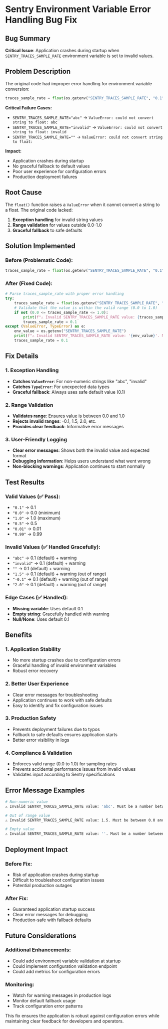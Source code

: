 # Sentry Environment Variable Error Handling Bug Fix

## Bug Summary
**Critical Issue**: Application crashes during startup when `SENTRY_TRACES_SAMPLE_RATE` environment variable is set to invalid values.

## Problem Description
The original code had improper error handling for environment variable conversion:

```python
traces_sample_rate = float(os.getenv("SENTRY_TRACES_SAMPLE_RATE", "0.1"))
```

**Critical Failure Cases:**
- `SENTRY_TRACES_SAMPLE_RATE="abc"` → `ValueError: could not convert string to float: abc`
- `SENTRY_TRACES_SAMPLE_RATE="invalid"` → `ValueError: could not convert string to float: invalid`
- `SENTRY_TRACES_SAMPLE_RATE=""` → `ValueError: could not convert string to float: `

**Impact:**
- Application crashes during startup
- No graceful fallback to default values
- Poor user experience for configuration errors
- Production deployment failures

## Root Cause
The `float()` function raises a `ValueError` when it cannot convert a string to a float. The original code lacked:
1. **Exception handling** for invalid string values
2. **Range validation** for values outside 0.0-1.0
3. **Graceful fallback** to safe defaults

## Solution Implemented

### Before (Problematic Code):
```python
traces_sample_rate = float(os.getenv("SENTRY_TRACES_SAMPLE_RATE", "0.1"))
```

### After (Fixed Code):
```python
# Parse traces_sample_rate with proper error handling
try:
    traces_sample_rate = float(os.getenv("SENTRY_TRACES_SAMPLE_RATE", "0.1"))
    # Validate that the value is within the valid range (0.0 to 1.0)
    if not (0.0 <= traces_sample_rate <= 1.0):
        print(f"⚠️ Invalid SENTRY_TRACES_SAMPLE_RATE value: {traces_sample_rate}. Must be between 0.0 and 1.0. Using default: 0.1")
        traces_sample_rate = 0.1
except (ValueError, TypeError) as e:
    env_value = os.getenv("SENTRY_TRACES_SAMPLE_RATE")
    print(f"⚠️ Invalid SENTRY_TRACES_SAMPLE_RATE value: '{env_value}'. Must be a number between 0.0 and 1.0. Using default: 0.1")
    traces_sample_rate = 0.1
```

## Fix Details

### 1. Exception Handling
- **Catches `ValueError`**: For non-numeric strings like "abc", "invalid"
- **Catches `TypeError`**: For unexpected data types
- **Graceful fallback**: Always uses safe default value (0.1)

### 2. Range Validation
- **Validates range**: Ensures value is between 0.0 and 1.0
- **Rejects invalid ranges**: -0.1, 1.5, 2.0, etc.
- **Provides clear feedback**: Informative error messages

### 3. User-Friendly Logging
- **Clear error messages**: Shows both the invalid value and expected format
- **Debugging information**: Helps users understand what went wrong
- **Non-blocking warnings**: Application continues to start normally

## Test Results

### Valid Values (✅ Pass):
- `"0.1"` → 0.1
- `"0.0"` → 0.0 (minimum)
- `"1.0"` → 1.0 (maximum)
- `"0.5"` → 0.5
- `"0.01"` → 0.01
- `"0.99"` → 0.99

### Invalid Values (✅ Handled Gracefully):
- `"abc"` → 0.1 (default) + warning
- `"invalid"` → 0.1 (default) + warning
- `""` → 0.1 (default) + warning
- `"1.5"` → 0.1 (default) + warning (out of range)
- `"-0.1"` → 0.1 (default) + warning (out of range)
- `"2.0"` → 0.1 (default) + warning (out of range)

### Edge Cases (✅ Handled):
- **Missing variable**: Uses default 0.1
- **Empty string**: Gracefully handled with warning
- **Null/None**: Uses default 0.1

## Benefits

### 1. **Application Stability**
- No more startup crashes due to configuration errors
- Graceful handling of invalid environment variables
- Robust error recovery

### 2. **Better User Experience**
- Clear error messages for troubleshooting
- Application continues to work with safe defaults
- Easy to identify and fix configuration issues

### 3. **Production Safety**
- Prevents deployment failures due to typos
- Fallback to safe defaults ensures application starts
- Better error visibility in logs

### 4. **Compliance & Validation**
- Enforces valid range (0.0 to 1.0) for sampling rates
- Prevents accidental performance issues from invalid values
- Validates input according to Sentry specifications

## Error Message Examples

```bash
# Non-numeric value
⚠️ Invalid SENTRY_TRACES_SAMPLE_RATE value: 'abc'. Must be a number between 0.0 and 1.0. Using default: 0.1

# Out of range value
⚠️ Invalid SENTRY_TRACES_SAMPLE_RATE value: 1.5. Must be between 0.0 and 1.0. Using default: 0.1

# Empty value
⚠️ Invalid SENTRY_TRACES_SAMPLE_RATE value: ''. Must be a number between 0.0 and 1.0. Using default: 0.1
```

## Deployment Impact

### Before Fix:
- Risk of application crashes during startup
- Difficult to troubleshoot configuration issues
- Potential production outages

### After Fix:
- Guaranteed application startup success
- Clear error messages for debugging
- Production-safe with fallback defaults

## Future Considerations

### Additional Enhancements:
- Could add environment variable validation at startup
- Could implement configuration validation endpoint
- Could add metrics for configuration errors

### Monitoring:
- Watch for warning messages in production logs
- Monitor default fallback usage
- Track configuration error patterns

This fix ensures the application is robust against configuration errors while maintaining clear feedback for developers and operators.